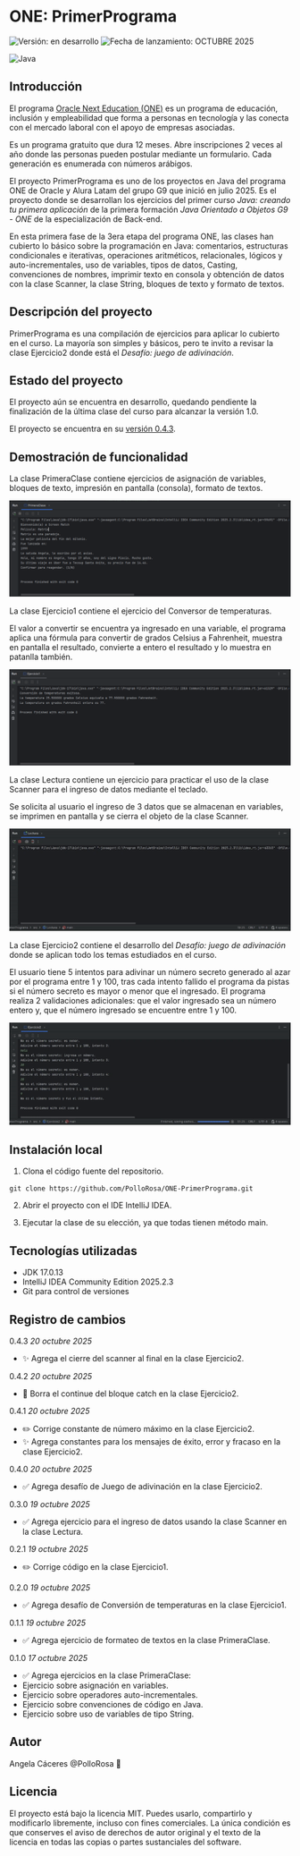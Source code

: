 # ONE: PrimerPrograma

![Versión: en desarrollo](https://img.shields.io/badge/VERSIÓN-Desarrollo-blue) ![Fecha de lanzamiento: OCTUBRE 2025](https://img.shields.io/badge/Fecha_de_lanzamiento-OCTUBRE_2025-blue)

![Java](https://img.shields.io/badge/Java-b07219)

## Introducción

El programa [Oracle Next Education (ONE)](https://www.oracle.com/latam/education/oracle-next-education/) es un programa de educación, inclusión y empleabilidad que forma a personas en tecnología y las conecta con el mercado laboral con el apoyo de empresas asociadas.

Es un programa gratuito que dura 12 meses. Abre inscripciones 2 veces al año donde las personas pueden postular mediante un formulario. Cada generación es enumerada con números arábigos.

El proyecto PrimerPrograma es uno de los proyectos en Java del programa ONE de Oracle y Alura Latam del grupo G9 que inició en julio 2025. Es el proyecto donde se desarrollan los ejercicios del primer curso *Java: creando tu primera aplicación* de la primera formación *Java Orientado a Objetos G9 - ONE* de la especialización de Back-end.

En esta primera fase de la 3era etapa del programa ONE, las clases han cubierto lo básico sobre la programación en Java: comentarios, estructuras condicionales e iterativas, operaciones aritméticos, relacionales, lógicos y auto-incrementales, uso de variables, tipos de datos, Casting, convenciones de nombres, imprimir texto en consola y obtención de datos con la clase Scanner, la clase String, bloques de texto y formato de textos.

## Descripción del proyecto

PrimerPrograma es una compilación de ejercicios para aplicar lo cubierto en el curso. La mayoría son simples y básicos, pero te invito a revisar la clase Ejercicio2 donde está el *Desafío: juego de adivinación*.

## Estado del proyecto

El proyecto aún se encuentra en desarrollo, quedando pendiente la finalización de la última clase del curso para alcanzar la versión 1.0.

El proyecto se encuentra en su [versión 0.4.3](#registro-de-cambios).

## Demostración de funcionalidad

La clase PrimeraClase contiene ejercicios de asignación de variables, bloques de texto, impresión en pantalla (consola), formato de textos.

![Captura de la funcionalidad en PrimeraClase](funcionalidad1.png)

La clase Ejercicio1 contiene el ejercicio del Conversor de temperaturas.

El valor a convertir se encuentra ya ingresado en una variable, el programa aplica una fórmula para convertir de grados Celsius a Fahrenheit, muestra en pantalla el resultado, convierte a entero el resultado y lo muestra en patanlla también.

![Captura de la funcionalidad en Ejercicio1](funcionalidad2.png)

La clase Lectura contiene un ejercicio para practicar el uso de la clase Scanner para el ingreso de datos mediante el teclado.

Se solicita al usuario el ingreso de 3 datos que se almacenan en variables, se imprimen en pantalla y se cierra el objeto de la clase Scanner.

![Gif de la funcionalidad en Lectura](funcionalidad3.gif)

La clase Ejercicio2 contiene el desarrollo del *Desafío: juego de adivinación* donde se aplican todo los temas estudiados en el curso.

El usuario tiene 5 intentos para adivinar un número secreto generado al azar por el programa entre 1 y 100, tras cada intento fallido el programa da pistas si el número secreto es mayor o menor que el ingresado. El programa realiza 2 validaciones adicionales: que el valor ingresado sea un número entero y, que el número ingresado se encuentre entre 1 y 100.

![Gif de la funcionalidad en Ejercicio2](funcionalidad4.gif)

## Instalación local

1. Clona el código fuente del repositorio.

```
git clone https://github.com/PolloRosa/ONE-PrimerPrograma.git
```

2. Abrir el proyecto con el IDE IntelliJ IDEA.

3. Ejecutar la clase de su elección, ya que todas tienen método main.

## Tecnologías utilizadas

* JDK 17.0.13
* IntelliJ IDEA Community Edition 2025.2.3
* Git para control de versiones

## Registro de cambios

0.4.3 *20 octubre 2025*

* :sparkles: Agrega el cierre del scanner al final en la clase Ejercicio2.

0.4.2 *20 octubre 2025*

* :no_entry_sign: Borra el continue del bloque catch en la clase Ejercicio2.

0.4.1 *20 octubre 2025*

* :pencil2: Corrige constante de número máximo en la clase Ejercicio2.
* :sparkles: Agrega constantes para los mensajes de éxito, error y fracaso en la clase Ejercicio2.

0.4.0 *20 octubre 2025*

* :white_check_mark: Agrega desafío de Juego de adivinación en la clase Ejercicio2.

0.3.0 *19 octubre 2025*

* :white_check_mark: Agrega ejercicio para el ingreso de datos usando la clase Scanner en la clase Lectura.

0.2.1 *19 octubre 2025*

* :pencil2: Corrige código en la clase Ejercicio1.

0.2.0 *19 octubre 2025*

* :white_check_mark: Agrega desafío de Conversión de temperaturas en la clase Ejercicio1.

0.1.1 *19 octubre 2025*

* :white_check_mark: Agrega ejercicio de formateo de textos en la clase PrimeraClase.

0.1.0 *17 octubre 2025*

* :white_check_mark: Agrega ejercicios en la clase PrimeraClase:
* Ejercicio sobre asignación en variables.
* Ejercicio sobre operadores auto-incrementales.
* Ejercicio sobre convenciones de código en Java.
* Ejercicio sobre uso de variables de tipo String.

## Autor

Angela Cáceres @PolloRosa :baby_chick:

## Licencia

El proyecto está bajo la licencia MIT. Puedes usarlo, compartirlo y modificarlo libremente, incluso con fines comerciales. La única condición es que conserves el aviso de derechos de autor original y el texto de la licencia en todas las copias o partes sustanciales del software. 